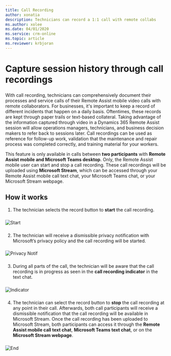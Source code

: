 ```yaml
---
title: Call Recording
author: xonatia
description: Technicians can record a 1:1 call with remote collabs
ms.author: xolee
ms.date: 04/01/2020
ms.service: crm-online
ms.topic: article
ms.reviewer: krbjoran
---
```

# Capture session history through call recordings 

###
With call recording, technicians can comprehensively document their processes and service calls of their Remote Assist mobile video calls with remote collaborators. For businesses, it's important to keep a record of different incidents that happen on a daily basis. Oftentimes, these records are kept through paper trails or text-based collateral. Taking advantage of the information captured through video in a Dynamics 365 Remote Assist session will allow operations managers, technicians, and business decision makers to refer back to sessions later. Call recordings can be used as reference for follow-up work, validation that the maintenance and repair process was completed correctly, and training material for your workers.

This feature is only available in calls between **two participants** with **Remote Assist mobile and Microsoft Teams desktop**. Only, the Remote Assist mobile user can start and stop a call recording. These call recordings will be uploaded using **Microsoft Stream**, which can be accessed through your Remote Assist mobile call text chat, your Microsoft Teams chat, or your Microsoft Stream webpage. 

## How it works
1.	The technician selects the record button to **start** the call recording. 
###
![Start](./media/rec_1.PNG "Start Recording")
###
2.	The technician will receive a dismissible privacy notification with Microsoft’s privacy policy and the call recording will be started. 
###
![Privacy Notif](./media/recorder_2.png "Privacy Notif")
###
3. During all parts of the call, the technician will be aware that the call recording is in progress as seen in the **call recording indicator** in the text chat. 
###
![Indicator](./media/textchatrecorder.PNG "Indicator")
###
4.	The technician can select the record button to **stop** the call recording at any point in their call. Afterwards, both call participants will receive a dismissible notification that the call recording will be available in Microsoft Stream. Once the call recording has been uploaded to Microsoft Stream, both participants can access it through the **Remote Assist mobile call text chat**, **Microsoft Teams text chat**, or on the **Microsoft Stream webpage**. 
###
![End](./media/recorder_4.png "End Recording")
###
